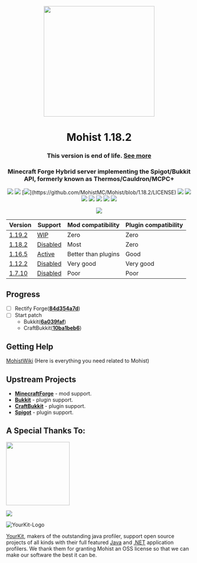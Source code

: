 <div align="center">
<img width="300" src="https://mohistmc.com/mohist-min.png">
  <h1>Mohist 1.18.2</h1>
  <h3>This version is end of life. <a href="https://wiki.mohistmc.com/#/about/end-of-life">See more</a></h3>

### Minecraft Forge Hybrid server implementing the Spigot/Bukkit API, formerly known as Thermos/Cauldron/MCPC+

[![](https://img.shields.io/jenkins/build?jobUrl=https%3A%2F%2Fci.codemc.io%2Fjob%2FMohistMC%2Fjob%2FMohist-1.18.2)](https://ci.codemc.io/job/MohistMC/job/Mohist-1.18.2)
[![](https://img.shields.io/github/stars/MohistMC/Mohist.svg?label=Stars&logo=github)](https://github.com/MohistMC/Mohist/stargazers)
[![](https://img.shields.io/github/license/MohistMC/Mohist?)](https://github.com/MohistMC/Mohist/blob/1.18.2/LICENSE)
[![](https://img.shields.io/badge/Forge-1.18.2--40.1.73-brightgreen.svg?colorB=26303d&logo=Conda-Forge)](https://files.minecraftforge.net/net/minecraftforge/forge/index_1.18.2.html)
[![](https://img.shields.io/badge/jdk-17.0.4+8-brightgreen.svg?colorB=469C00&logo=java)](https://adoptium.net/?variant=openjdk17&jvmVariant=hotspot)
[![](https://img.shields.io/badge/Gradle-7.4-brightgreen.svg?colorB=469C00&logo=gradle)](https://docs.gradle.org/7.4/release-notes.html)
[![](https://img.shields.io/bstats/servers/6762?label=bStats)](https://bstats.org/plugin/server-implementation/Mohist/6762)
[![](https://badges.crowdin.net/mohist/localized.svg)](https://crowdin.com/project/mohist)
[![](https://img.shields.io/discord/311256119005937665.svg?color=%237289da&label=Discord&logo=discord&logoColor=%237289da)](https://discord.gg/mohistmc)
[![](https://opencollective.com/mohist/tiers/badge.svg?logo=Patreon)](https://opencollective.com/mohist)

[![](https://bstats.org/signatures/server-implementation/Mohist.svg)](https://bstats.org/plugin/server-implementation/Mohist/6762)
</div>

| Version                                                  |  Support                                                   | Mod compatibility   | Plugin compatibility|
|----------------------------------------------------------|------------------------------------------------------------|---------------------|---------------------|
| [1.19.2](https://github.com/MohistMC/Mohist/tree/1.19.2) | [WIP](https://mohistmc.com/download/)                      | Zero                | Zero                |
| [1.18.2](https://github.com/MohistMC/Mohist/tree/1.18.2) | [Disabled](https://wiki.mohistmc.com/#/about/end-of-life)  | Most                | Zero                |
| [1.16.5](https://github.com/MohistMC/Mohist/tree/1.16.5) | [Active](https://mohistmc.com/download/)                   | Better than plugins | Good                |
| [1.12.2](https://github.com/MohistMC/Mohist/tree/1.12.2) | [Disabled](https://wiki.mohistmc.com/#/about/end-of-life)  | Very good           | Very good           |
| [1.7.10](https://github.com/MohistMC/Mohist/tree/1.7.10) | [Disabled](https://wiki.mohistmc.com/#/about/end-of-life)  | Poor                | Poor                |

Progress
------

- [ ] Rectify Forge([**84d354a7d**](https://github.com/MinecraftForge/MinecraftForge/commit/84d354a7d))  
- [ ] Start patch
  * Bukkit([**6a039faf**](https://hub.spigotmc.org/stash/projects/SPIGOT/repos/bukkit/commits/6a039faf))
  * CraftBukkit([**10ba1beb6**](https://hub.spigotmc.org/stash/projects/SPIGOT/repos/craftbukkit/commits/10ba1beb6))

Getting Help
------

  [MohistWiki](https://wiki.mohistmc.com/) (Here is everything you need related to Mohist)

Upstream Projects
------
* [**MinecraftForge**](https://github.com/MinecraftForge/MinecraftForge.git) - mod support.
* [**Bukkit**](https://hub.spigotmc.org/stash/scm/spigot/bukkit.git) - plugin support.
* [**CraftBukkit**](https://hub.spigotmc.org/stash/scm/spigot/craftbukkit.git) - plugin support.
* [**Spigot**](https://hub.spigotmc.org/stash/scm/spigot/spigot.git) - plugin support.

A Special Thanks To:
-------------
<a href="https://ci.codemc.io/"><img src="https://i.loli.net/2020/03/11/YNicj3PLkU5BZJT.png" width="172"></a>

<a href="https://www.bisecthosting.com/mohistmc"><img src="https://www.bisecthosting.com/partners/custom-banners/118608b8-6e45-4301-b244-41934cdac6d1.png"></a>

![YourKit-Logo](https://www.yourkit.com/images/yklogo.png)

[YourKit](http://www.yourkit.com/), makers of the outstanding java profiler, support open source projects of all kinds with their full featured [Java](https://www.yourkit.com/java/profiler/index.jsp) and [.NET](https://www.yourkit.com/.net/profiler/index.jsp) application profilers. We thank them for granting Mohist an OSS license so that we can make our software the best it can be.

